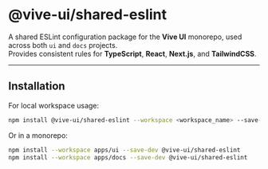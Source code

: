 # @vive-ui/shared-eslint

A shared ESLint configuration package for the **Vive UI** monorepo, used across both `ui` and `docs` projects.  
Provides consistent rules for **TypeScript**, **React**, **Next.js**, and **TailwindCSS**.

---

## Installation

For local workspace usage:

```bash
npm install @vive-ui/shared-eslint --workspace <workspace_name> --save-dev
```

Or in a monorepo:

```bash
npm install --workspace apps/ui --save-dev @vive-ui/shared-eslint
npm install --workspace apps/docs --save-dev @vive-ui/shared-eslint
```
